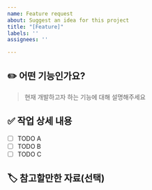 ```yaml
---
name: Feature request
about: Suggest an idea for this project
title: "[Feature]"
labels: ''
assignees: ''

---
```


## ✏️ 어떤 기능인가요?
> 현재 개발하고자 하는 기능에 대해 설명해주세요

## ✅ 작업 상세 내용
- [ ] TODO A
- [ ] TODO B
- [ ] TODO C

## 🏷️ 참고할만한 자료(선택)
>
